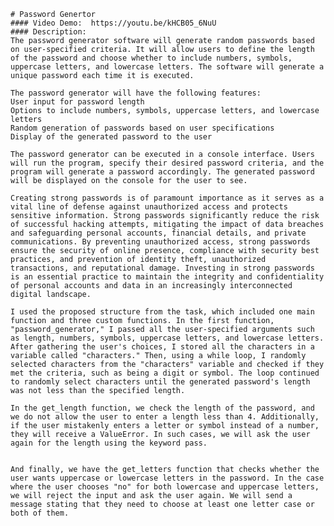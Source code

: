     # Password Genertor
    #### Video Demo:  https://youtu.be/kHCB05_6NuU
    #### Description:
    The password generator software will generate random passwords based on user-specified criteria. It will allow users to define the length of the password and choose whether to include numbers, symbols, uppercase letters, and lowercase letters. The software will generate a unique password each time it is executed.

    The password generator will have the following features:
    User input for password length
    Options to include numbers, symbols, uppercase letters, and lowercase letters
    Random generation of passwords based on user specifications
    Display of the generated password to the user

    The password generator can be executed in a console interface. Users will run the program, specify their desired password criteria, and the program will generate a password accordingly. The generated password will be displayed on the console for the user to see.

    Creating strong passwords is of paramount importance as it serves as a vital line of defense against unauthorized access and protects sensitive information. Strong passwords significantly reduce the risk of successful hacking attempts, mitigating the impact of data breaches and safeguarding personal accounts, financial details, and private communications. By preventing unauthorized access, strong passwords ensure the security of online presence, compliance with security best practices, and prevention of identity theft, unauthorized transactions, and reputational damage. Investing in strong passwords is an essential practice to maintain the integrity and confidentiality of personal accounts and data in an increasingly interconnected digital landscape.

    I used the proposed structure from the task, which included one main function and three custom functions. In the first function, "password_generator," I passed all the user-specified arguments such as length, numbers, symbols, uppercase letters, and lowercase letters. After gathering the user's choices, I stored all the characters in a variable called "characters." Then, using a while loop, I randomly selected characters from the "characters" variable and checked if they met the criteria, such as being a digit or symbol. The loop continued to randomly select characters until the generated password's length was not less than the specified length.

    In the get_length function, we check the length of the password, and we do not allow the user to enter a length less than 4. Additionally, if the user mistakenly enters a letter or symbol instead of a number, they will receive a ValueError. In such cases, we will ask the user again for the length using the keyword pass.


    And finally, we have the get_letters function that checks whether the user wants uppercase or lowercase letters in the password. In the case where the user chooses "no" for both lowercase and uppercase letters, we will reject the input and ask the user again. We will send a message stating that they need to choose at least one letter case or both of them.

